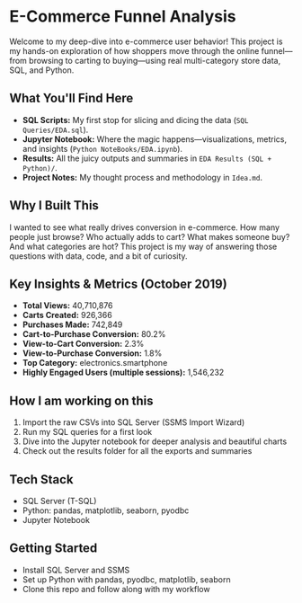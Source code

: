 # E-Commerce Funnel Analysis

Welcome to my deep-dive into e-commerce user behavior! This project is my hands-on exploration of how shoppers move through the online funnel—from browsing to carting to buying—using real multi-category store data, SQL, and Python.

## What You'll Find Here

-   **SQL Scripts:** My first stop for slicing and dicing the data (`SQL Queries/EDA.sql`).
-   **Jupyter Notebook:** Where the magic happens—visualizations, metrics, and insights (`Python NoteBooks/EDA.ipynb`).
-   **Results:** All the juicy outputs and summaries in `EDA Results (SQL + Python)/`.
-   **Project Notes:** My thought process and methodology in `Idea.md`.

## Why I Built This

I wanted to see what really drives conversion in e-commerce. How many people just browse? Who actually adds to cart? What makes someone buy? And what categories are hot? This project is my way of answering those questions with data, code, and a bit of curiosity.

## Key Insights & Metrics (October 2019)

-   **Total Views:** 40,710,876
-   **Carts Created:** 926,366
-   **Purchases Made:** 742,849
-   **Cart-to-Purchase Conversion:** 80.2%
-   **View-to-Cart Conversion:** 2.3%
-   **View-to-Purchase Conversion:** 1.8%
-   **Top Category:** electronics.smartphone
-   **Highly Engaged Users (multiple sessions):** 1,546,232

## How I am working on this

1.  Import the raw CSVs into SQL Server (SSMS Import Wizard)
2.  Run my SQL queries for a first look
3.  Dive into the Jupyter notebook for deeper analysis and beautiful charts
4.  Check out the results folder for all the exports and summaries

## Tech Stack

-   SQL Server (T-SQL)
-   Python: pandas, matplotlib, seaborn, pyodbc
-   Jupyter Notebook

## Getting Started

-   Install SQL Server and SSMS
-   Set up Python with pandas, pyodbc, matplotlib, seaborn
-   Clone this repo and follow along with my workflow